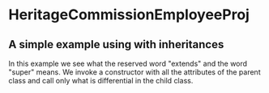 # HeritageCommissionEmployeeProj
## A simple example using with inheritances

In this example we see what the reserved word "extends" and the word "super" means.
We invoke a constructor with all the attributes of the parent class and call only what is differential in the child class.
